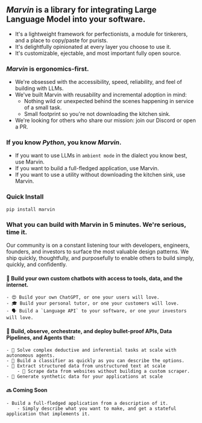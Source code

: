 ## *Marvin* is a library for integrating Large Language Model into your software. 
- It's a lightweight framework for perfectionists, a module for tinkerers, and a place to copy/paste for purists.
- It's delightfully opinionated at every layer you choose to use it. 
- It's customizable, ejectable, and most important fully open source.

### *Marvin* is ergonomics-first.
- We're obsessed with the accessibility, speed, reliability, and feel of building with LLMs. 
- We've built Marvin with reusability and incremental adoption in mind:
    - Nothing wild or unexpected behind the scenes happening in service of a small task. 
    - Small footprint so you're not downloading the kitchen sink.
- We're looking for others who share our mission: join our Discord or open a PR. 

### If you know *Python*, you know *Marvin*. 
- If you want to use LLMs in `ambient mode` in the dialect you know best, use Marvin. 
- If you want to build a full-fledged application, use Marvin.
- If you want to use a utility without downloading the kitchen sink, use Marvin.

### Quick Install
`pip install marvin`

### What you can build with Marvin in 5 minutes. We're serious, time it.
Our community is on a constant listening tour with developers, engineers, founders, and investors to surface the most valuable design patterns. We ship quickly, thoughtfully, and purposefully to enable others to build simply, quickly, and confidently. 

#### 🤖 Build your own custom chatbots with access to tools, data, and the internet.
    - 😍 Build your own ChatGPT, or one your users will love.
    - 🎓 Build your personal tutor, or one your customers will love.
    - 🗣️ Build a `Language API` to your software, or one your investors will love.
    
#### :muscle: Build, observe, orchestrate, and deploy bullet-proof APIs, Data Pipelines, and Agents that:
    - 🫡 Solve complex deductive and inferential tasks at scale with autonomous agents. 
    - 🔘 Build a classifier as quickly as you can describe the options.
    - 🧩 Extract structured data from unstructured text at scale
        - 🔎 Scrape data from websites without building a custom scraper.
    - 🧪 Generate synthetic data for your applications at scale
    
#### 🔜 Coming Soon
    - Build a full-fledged application from a description of it.
        - Simply describe what you want to make, and get a stateful application that implements it.